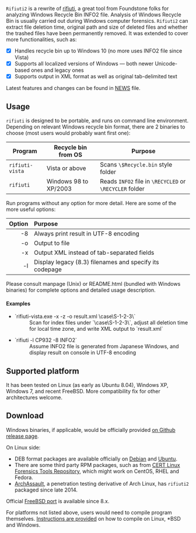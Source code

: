 `Rifiuti2` is a rewrite of [rifiuti][1], a great tool from Foundstone
folks for analyzing Windows Recycle Bin INFO2 file. Analysis of
Windows Recycle Bin is usually carried out during Windows computer
forensics. `Rifiuti2` can extract file deletion time, original path
and size of deleted files and whether the trashed files have been
permanently removed. It was extended to cover more functionalities, such as:

- [x] Handles recycle bin up to Windows 10 (no more uses INFO2 file since Vista)
- [x] Supports all localized versions of Windows &mdash;
      both newer Unicode-based ones and legacy ones
- [x] Supports output in XML format as well as original tab-delimited text

Latest features and changes can be found in [NEWS](NEWS.md) file.

[1]: https://web.archive.org/web/20101121070625/http://www.foundstone.com/us/resources/proddesc/rifiuti.htm

## Usage

`rifiuti` is designed to be portable, and runs on command line environment.
Depending on relevant Windows recycle bin format, there are 2 binaries to choose
(most users would probably want first one):

Program | Recycle bin from OS | Purpose
--------|---------------------|--------
`rifiuti-vista`|Vista or above|Scans `\$Recycle.bin` style folder
`rifiuti`  |Windows 98 to XP/2003|Reads `INFO2` file in `\RECYCLED` or `\RECYCLER` folder

Run programs without any option for more detail. Here are some of the
more useful options:

 Option | Purpose
-------:|:--------
-8      | Always print result in UTF-8 encoding
-o      | Output to file
-x      | Output XML instead of tab-separated fields
-l      | Display legacy (8.3) filenames and specify its codepage

Please consult manpage (Unix) or README.html (bundled with Windows binaries)
for complete options and detailed usage description.

#### Examples

* <dl><dt>`rifiuti-vista.exe -x -z -o result.xml \case\S-1-2-3\`</dt>
  <dd>Scan for index files under `\case\S-1-2-3\`, adjust all deletion time
  for local time zone, and write XML output to `result.xml`</dd></dl>
* <dl><dt>`rifiuti -l CP932 -8 INFO2`</dt>
  <dd>Assume INFO2 file is generated from Japanese Windows, and display
  result on console in UTF-8 encoding</dd></dl>

## Supported platform

It has been tested on Linux (as early as Ubuntu 8.04), Windows XP,
Windows 7, and recent FreeBSD. More compatibility fix for other
architectures welcome.

## Download

Windows binaries, if applicable, would be officially provided
[on Github release page][6].

On Linux side:
* DEB format packages are available officially on [Debian][7]
and [Ubuntu][8].
* There are some third party RPM packages, such as from
[CERT Linux Forensics Tools Repository][9], which might work on CentOS,
RHEL and Fedora.
* [ArchAssault][10], a penetration testing derivative of Arch Linux, has
`rifiuti2` packaged since late 2014.

Official [FreeBSD port][11] is available since 8.x.

For platforms not listed above, users would need to compile program themselves.
[Instructions are provided](docs/Compile.md) on how to compile on Linux,
\*BSD and Windows.

[6]: https://github.com/abelcheung/rifiuti2/releases
[7]: https://packages.debian.org/search?keywords=rifiuti2
[8]: http://packages.ubuntu.com/search?keywords=rifiuti2
[9]: https://forensics.cert.org/
[10]: https://archassault.org/packages/?q=rifiuti2
[11]: http://portsmon.freebsd.org/portoverview.py?category=security&portname=rifiuti2

